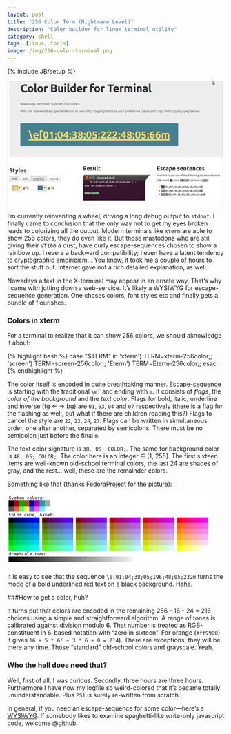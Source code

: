 ```yaml
---
layout: post
title: "256 Color Term (Nightmare Level)"
description: "Color builder for linux terminal utility"
category: shell
tags: [linux, tools]
image: /img/256-color-terminal.png
---
```

{% include JB/setup %}

<img src="/img/256-color-terminal.png" alt="Screenshot of escape-sentense builder">


I’m currently reinventing a wheel, driving a long debug output to `stdout`. I finally came to conclusion that the only way not to get my eyes broken leads to colorizing all the output. Modern terminals like `xterm` are able to show 256 colors, they do even like it. But those mastodons who are still giving their `VT100` a dust, have curly escape-sequences chosen to show a rainbow up. I revere a backward compatibility; I even have a latent tendency to cryptographic empiricism… You know, it took me a couple of hours to sort the stuff out. Internet gave not a rich detailed explanation, as well.

Nowadays a text in the X-terminal may appear in an ornate way. That’s why I came with jotting down a web-service. It’s likely a WYSIWYG for escape-sequence generation. One choses colors, font styles etc and finally gets a bundle of flourishes.

### Colors in xterm

For a terminal to realize that it can show 256 colors, we should aknowledge it about:

{% highlight bash %}
  case "$TERM" in
    'xterm') TERM=xterm-256color;;
    'screen') TERM=screen-256color;;
    'Eterm') TERM=Eterm-256color;;
  esac
{% endhighlight %}

The color itself is encoded in quite breathtaking manner. Escape-sequence is starting with the traditional `\e[` and ending with `m`. It consists of *flags*, the *color of the background* and the *text color*. Flags for bold, italic, underline and inverse (fg ⇐ ⇒ bg) are `01`, `03`, `04` and `07` respectively (there is a flag for the flashing as well, but what if there are children reading this?) Flags to cancel the style are `22`, `23`, `24`, `27`. Flags can be written in simultaneous order, one after another, separated by semicolons. There must be no semicolon just before the final `m`.


The text color signature is `38, 05; COLOR;`. The same for background color is `48, 05; COLOR;`. The color here is an integer ∈ \[1, 255\]. The first sixteen items are well-known old-school terminal colors, the last 24 are shades of gray, and the rest… well, these are the remainder colors.

Something like that (thanks FedoraProject for the picture):

<img src="/img/256-color-encoding.png" alt="Encoding of 156 used for terminals">

It is easy to see that the sequence `\e[01;04;38;05;196;48;05;232m` turns the mode of a bold underlined red text on a black background. Haha.

###How to get a color, huh?

It turns put that colors are encoded in the remaining 256 - 16 - 24 = 216 choices using a simple and straightforward algorithm. A range of tones is calibrated against division modulo 6. That number is treated as RGB-constituent in 6-based notation with “zero in sixteen”. For orange (`#ff9900`) it gives `16 + 5 * 6² + 3 * 6 + 0 = 214`). There are exceptions; they will be there any time. Those “standard” old-school colors and grayscale. Yeah.

### Who the hell does need that?

Well, first of all, I was curious. Secondly, three hours are three hours. Furthermore I have now my logfile so weird-colored that it’s became totally ununderstandable. Plus `PS1` is surely re-written from scratch.

In general, if you need an escape-sequence for some color—here’s a [WYSIWYG](http://terminal-color-builder.mudasobwa.ru/). If somebody likes to examine spaghetti-like write-only javascript code, welcome @[github](https://github.com/mudasobwa/TermColorBuilder).
